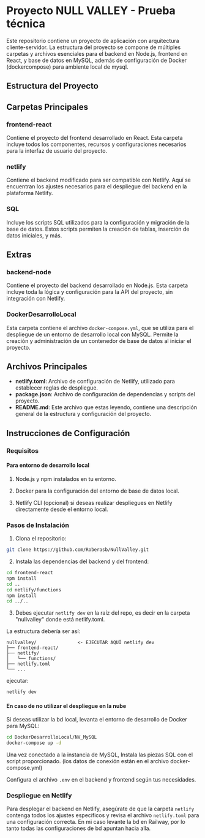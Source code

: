 # Proyecto NULL VALLEY - Prueba técnica

Este repositorio contiene un proyecto de aplicación con arquitectura cliente-servidor. La estructura del proyecto se compone de múltiples carpetas y archivos esenciales para el backend en Node.js, frontend en React, y base de datos en MySQL, además de configuración de Docker (dockercompose) para ambiente local de mysql.

## Estructura del Proyecto

## Carpetas Principales

### frontend-react

Contiene el proyecto del frontend desarrollado en React. Esta carpeta incluye todos los componentes, recursos y configuraciones necesarios para la interfaz de usuario del proyecto.

### netlify

Contiene el backend modificado para ser compatible con Netlify. Aquí se encuentran los ajustes necesarios para el despliegue del backend en la plataforma Netlify.

### SQL

Incluye los scripts SQL utilizados para la configuración y migración de la base de datos. Estos scripts permiten la creación de tablas, inserción de datos iniciales, y más.

## Extras

### backend-node

Contiene el proyecto del backend desarrollado en Node.js. Esta carpeta incluye toda la lógica y configuración para la API del proyecto, sin integración con Netlify.

### DockerDesarrolloLocal

Esta carpeta contiene el archivo `docker-compose.yml`, que se utiliza para el despliegue de un entorno de desarrollo local con MySQL. Permite la creación y administración de un contenedor de base de datos al iniciar el proyecto.

## Archivos Principales
- **netlify.toml**: Archivo de configuración de Netlify, utilizado para establecer reglas de despliegue.
- **package.json**: Archivo de configuración de dependencias y scripts del proyecto.
- **README.md**: Este archivo que estas leyendo, contiene una descripción general de la estructura y configuración del proyecto.

## Instrucciones de Configuración

### Requisitos

#### Para entorno de desarrollo local

1. Node.js y npm instalados en tu entorno.

2. Docker para la configuración del entorno de base de datos local.

3. Netlify CLI (opcional) si deseas realizar despliegues en Netlify directamente desde el entorno local.

### Pasos de Instalación

1. Clona el repositorio:

```bash
git clone https://github.com/Roberasb/NullValley.git
```

2. Instala las dependencias del backend y del frontend:

```bash
cd frontend-react
npm install
cd ..
cd netlify/functions
npm install
cd ../..
```

3. Debes ejecutar `netlify dev` en la raíz del repo, es decir en la carpeta "nullvalley" donde está  netlify.toml.

La estructura debería ser así:
```
nullvalley/               <- EJECUTAR AQUÍ netlify dev
├── frontend-react/
├── netlify/
│   └── functions/
├── netlify.toml
└── ...
```

ejecutar:
```bash
netlify dev
```


#### En caso de no utilizar el despliegue en la nube 

Si deseas utilizar la bd local, levanta el entorno de desarrollo de Docker para MySQL:

```bash
cd DockerDesarrolloLocal/NV_MySQL
docker-compose up -d
```

Una vez conectado a la instancia de MySQL, Instala las piezas SQL con el script proporcionado. (los datos de conexión están en el archivo docker-compose.yml)

Configura el archivo `.env` en el backend y frontend según tus necesidades.
  
### Despliegue en Netlify

Para desplegar el backend en Netlify, asegúrate de que la carpeta `netlify` contenga todos los ajustes específicos y revisa el archivo `netlify.toml` para una configuración correcta.
En mi caso levante la bd en Railway, por lo tanto todas las configuraciones de bd apuntan hacia alla.